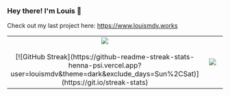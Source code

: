 ### Hey there! I'm Louis 👋
Check out my last project here: https://www.louismdv.works

<table align="center">
  <tr border="none">
    <td width="50%" align="center">
      <!-- Main stats card -->
      <img align="center" src="https://github-readme-stats.vercel.app/api?username=louismdv&theme=dark&show_icons=true&count_private=true">
      <br><br>
      <!-- Streak stats card -->
      [![GitHub Streak](https://github-readme-streak-stats-henna-psi.vercel.app?user=louismdv&theme=dark&exclude_days=Sun%2CSat)](https://git.io/streak-stats)
    </td>
    <td width="50%" align="center">
      <!-- Top languages card -->
      <img align="center" src="https://github-readme-stats.vercel.app/api/top-langs/?username=louismdv&theme=dark&hide_border=false&no-bg=true&no-frame=true&langs_count=10">
    </td>
  </tr>
</table>
